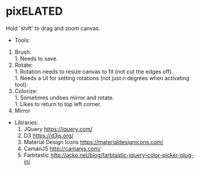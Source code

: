 # pixELATED

Hold 'shift' to drag and zoom canvas.

*  Tools:  
  1. Brush:  
    1. Needs to save.  
  1. Rotate:  
    1. Rotation needs to resize canvas to fit (not cut the edges off).  
    1. Needs a UI for setting rotations (not just n degrees when activating tool).
  1. Colorize:  
    1. Sometimes undoes mirror and rotate.  
    1. Likes to return to top left corner.  
  1. Mirror
* Libraries:
  1. JQuery https://jquery.com/  
  1. D3 https://d3js.org/  
  1. Material Design Icons https://materialdesignicons.com/
  1. CamanJS http://camanjs.com/  
  1. Farbtastic http://acko.net/blog/farbtastic-jquery-color-picker-plug-in/  
